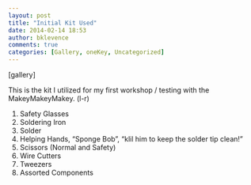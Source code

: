 ```yaml
---
layout: post
title: "Initial Kit Used"
date: 2014-02-14 18:53
author: bklevence
comments: true
categories: [Gallery, oneKey, Uncategorized]
---
```

[gallery]
<p>This is the kit I utilized for my first workshop / testing with the MakeyMakeyMakey. (l-r)</p>
<ol><li>Safety Glasses</li>
<li>Soldering Iron</li>
<li>Solder</li>
<li>Helping Hands, &ldquo;Sponge Bob&rdquo;, &ldquo;klil him to keep the solder tip clean!&rdquo;</li>
<li>Scissors (Normal and Safety)</li>
<li>Wire Cutters</li>
<li>Tweezers</li>
<li>Assorted Components</li>
</ol>

